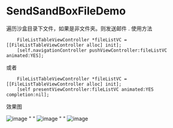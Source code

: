 # SendSandBoxFileDemo
遍历沙盒目录下文件，如果是非文件夹。则发送邮件  . 
使用方法 
```objc
    FileListTableViewController *fileListVC = [[FileListTableViewController alloc] init];
    [self.navigationController pushViewController:fileListVC animated:YES];
```
或者
```objc
    FileListTableViewController *fileListVC = [[FileListTableViewController alloc] init];
    [self presentViewController:fileListVC animated:YES completion:nil];
```

效果图

![image](https://github.com/lihongli528628/SendSandBoxFileDemo/blob/master/SnapImage/SandBoxList.png) "     "  ![image](https://github.com/lihongli528628/SendSandBoxFileDemo/blob/master/SnapImage/SendMail.png)  "     "    ![image](https://github.com/lihongli528628/SendSandBoxFileDemo/blob/master/SnapImage/TestFile.png)
